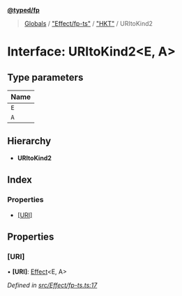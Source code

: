 **[@typed/fp](../README.md)**

> [Globals](../globals.md) / ["Effect/fp-ts"](../modules/_effect_fp_ts_.md) / ["HKT"](../modules/_effect_fp_ts_._hkt_.md) / URItoKind2

# Interface: URItoKind2\<E, A>

## Type parameters

Name |
------ |
`E` |
`A` |

## Hierarchy

* **URItoKind2**

## Index

### Properties

* [[URI]](_effect_fp_ts_._hkt_.uritokind2.md#[uri])

## Properties

### [URI]

•  **[URI]**: [Effect](../modules/_effect_effect_.effect.md)\<E, A>

*Defined in [src/Effect/fp-ts.ts:17](https://github.com/TylorS/typed-fp/blob/ac98ca1/src/Effect/fp-ts.ts#L17)*
